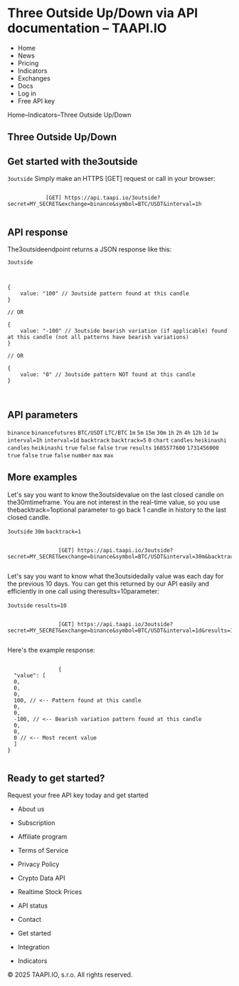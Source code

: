 # Three Outside Up/Down via API documentation – TAAPI.IO

- Home
- News
- Pricing
- Indicators
- Exchanges
- Docs
- Log in
- Free API key

Home–Indicators–Three Outside Up/Down


## Three Outside Up/Down

## Get started with the3outside
`3outside` Simply make an HTTPS [GET] request or call in your browser:


```

			[GET] https://api.taapi.io/3outside?secret=MY_SECRET&exchange=binance&symbol=BTC/USDT&interval=1h
		
```

## API response
The3outsideendpoint returns a JSON response like this:

`3outside` 
```

			
{
    value: "100" // 3outside pattern found at this candle
}
				
// OR

{
    value: "-100" // 3outside bearish variation (if applicable) found at this candle (not all patterns have bearish variations)
}
				
// OR
				
{
    value: "0" // 3outside pattern NOT found at this candle
}
			
		
```

## API parameters
`binance` `binancefutures` `BTC/USDT` `LTC/BTC` `1m` `5m` `15m` `30m` `1h` `2h` `4h` `12h` `1d` `1w` `interval=1h` `interval=1d` `backtrack` `backtrack=5` `0` `chart` `candles` `heikinashi` `candles` `heikinashi` `true` `false` `false` `true` `results` `1685577600` `1731456000` `true` `false` `true` `false` `number` `max` `max` 
## More examples
Let's say you want to know the3outsidevalue on the last closed candle on the30mtimeframe. You are not interest in the real-time value, so you use thebacktrack=1optional parameter to go back 1 candle in history to the last closed candle.

`3outside` `30m` `backtrack=1` 
```

				[GET] https://api.taapi.io/3outside?secret=MY_SECRET&exchange=binance&symbol=BTC/USDT&interval=30m&backtrack=1
			
```
Let's say you want to know what the3outsidedaily value was each day for the previous 10 days. You can get this returned by our API easily and efficiently in one call using theresults=10parameter:

`3outside` `results=10` 
```

				[GET] https://api.taapi.io/3outside?secret=MY_SECRET&exchange=binance&symbol=BTC/USDT&interval=1d&results=10
			
```
Here's the example response:


```

				{
  "value": [
  0,
  0,
  0,
  100, // <-- Pattern found at this candle
  0,
  0,
  -100, // <-- Bearish variation pattern found at this candle
  0,
  0,
  0 // <-- Most recent value 
  ]
}
			
```

## Ready to get started?
Request your free API key today and get started

- About us
- Subscription
- Affiliate program
- Terms of Service
- Privacy Policy
- Crypto Data API
- Realtime Stock Prices
- API status
- Contact

- Get started
- Integration
- Indicators

© 2025 TAAPI.IO, s.r.o. All rights reserved.

